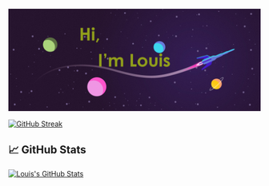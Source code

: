 [![Header](https://github.com/LpSymons/LpSymons/blob/main/BR.png "Header")](https://github.com/LpSymons)

[![GitHub Streak](http://github-readme-streak-stats.herokuapp.com?user=LpSymons&theme=shades-of-purple&hide_border=true&fire=00F1FF&background=9B00E8&stroke=00F1FF&currStreakLabel=FF019A&ring=FF019A&border=00F1FF&sideLabels=FF30E6&currStreakNum=00F1FF&dates=00F1FF)](https://git.io/streak-stats)

## &#x1f4c8; GitHub Stats

<a href="https://github.com/LpSymons/LpSymons">
  <img align="center" src="https://github-readme-stats.vercel.app/api?username=LpSymons&show_icons=true&line_height=27&count_private=true&title_color=ffffff&text_color=c9cacc&icon_color=2bbc8a&bg_color=00F1FF" alt="Louis's GitHub Stats" />
</a>
